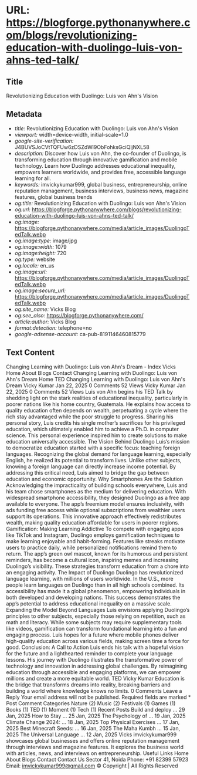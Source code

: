 # URL: https://blogforge.pythonanywhere.com/blogs/revolutionizing-education-with-duolingo-luis-von-ahns-ted-talk/

## Title

Revolutionizing Education with Duolingo: Luis von Ahn's Vision

## Metadata

- *title:* Revolutionizing Education with Duolingo: Luis von Ahn's Vision
- *viewport:* width=device-width, initial-scale=1.0
- *google-site-verification:* J4BUVSJoCVtTQFUw6zDSZdWl9ObFohksGciQljNXL58
- *description:* Discover how Luis von Ahn, the co-founder of Duolingo, is transforming education through innovative gamification and mobile technology. Learn how Duolingo addresses educational inequality, empowers learners worldwide, and provides free, accessible language learning for all.
- *keywords:* imvickykumar999, global business, entrepreneurship, online reputation management, business interviews, business news, magazine features, global business trends
- *og:title:* Revolutionizing Education with Duolingo: Luis von Ahn's Vision
- *og:url:* https://blogforge.pythonanywhere.com/blogs/revolutionizing-education-with-duolingo-luis-von-ahns-ted-talk/
- *og:image:* https://blogforge.pythonanywhere.com/media/article_images/DuolingoTedTalk.webp
- *og:image:type:* image/jpg
- *og:image:width:* 1079
- *og:image:height:* 720
- *og:type:* website
- *og:locale:* en_us
- *og:image:url:* https://blogforge.pythonanywhere.com/media/article_images/DuolingoTedTalk.webp
- *og:image:secure_url:* https://blogforge.pythonanywhere.com/media/article_images/DuolingoTedTalk.webp
- *og:site_name:* Vicks Blog
- *og:see_also:* https://blogforge.pythonanywhere.com/
- *article:author:* Vicks Blog
- *format:detection:* telephone=no
- *google-adsense-account:* ca-pub-8191146460815779

## Text Content

Changing Learning with Duolingo: Luis von Ahn's Dream - Index Vicks Home About Blogs Contact Changing Learning with Duolingo: Luis von Ahn's Dream Home TED Changing Learning with Duolingo: Luis von Ahn's Dream Vicky Kumar Jan 22, 2025 0 Comments 52 Views Vicky Kumar Jan 22, 2025 0 Comments 52 Views Luis von Ahn begins his TED Talk by shedding light on the stark realities of educational inequality, particularly in poorer nations like his home country, Guatemala. He explains how access to quality education often depends on wealth, perpetuating a cycle where the rich stay advantaged while the poor struggle to progress. Sharing his personal story, Luis credits his single mother’s sacrifices for his privileged education, which ultimately enabled him to achieve a Ph.D. in computer science. This personal experience inspired him to create solutions to make education universally accessible. The Vision Behind Duolingo Luis’s mission to democratize education started with a specific focus: teaching foreign languages. Recognizing the global demand for language learning, especially English, he realized its potential to transform lives. Unlike other subjects, knowing a foreign language can directly increase income potential. By addressing this critical need, Luis aimed to bridge the gap between education and economic opportunity. Why Smartphones Are the Solution Acknowledging the impracticality of building schools everywhere, Luis and his team chose smartphones as the medium for delivering education. With widespread smartphone accessibility, they designed Duolingo as a free app available to everyone. The app’s freemium model ensures inclusivity, with ads funding free access while optional subscriptions from wealthier users support its operations. This innovative approach effectively redistributes wealth, making quality education affordable for users in poorer regions. Gamification: Making Learning Addictive To compete with engaging apps like TikTok and Instagram, Duolingo employs gamification techniques to make learning enjoyable and habit-forming. Features like streaks motivate users to practice daily, while personalized notifications remind them to return. The app’s green owl mascot, known for its humorous and persistent reminders, has become a cultural icon, inspiring memes and increasing Duolingo’s visibility. These strategies transform education from a chore into an engaging activity. The Impact of Duolingo Duolingo has revolutionized language learning, with millions of users worldwide. In the U.S., more people learn languages on Duolingo than in all high schools combined. Its accessibility has made it a global phenomenon, empowering individuals in both developed and developing nations. This success demonstrates the app’s potential to address educational inequality on a massive scale. Expanding the Model Beyond Languages Luis envisions applying Duolingo’s principles to other subjects, especially those relying on repetition, such as math and literacy. While some subjects may require supplementary tools like videos, gamification can transform foundational learning into a fun and engaging process. Luis hopes for a future where mobile phones deliver high-quality education across various fields, making screen time a force for good. Conclusion: A Call to Action Luis ends his talk with a hopeful vision for the future and a lighthearted reminder to complete your language lessons. His journey with Duolingo illustrates the transformative power of technology and innovation in addressing global challenges. By reimagining education through accessible and engaging platforms, we can empower millions and create a more equitable world. TED Vicky Kumar Education is the bridge that transforms dreams into reality, breaking barriers and building a world where knowledge knows no limits. 0 Comments Leave a Reply Your email address will not be published. Required fields are marked * Post Comment Categories Nature (2) Music (2) Festivals (1) Games (1) Books (1) TED (1) Moment (1) Tech (1) Recent Posts Build and deploy … 29 Jan, 2025 How to Stay … 25 Jan, 2025 The Psychology of … 19 Jan, 2025 Climate Change 2024: … 18 Jan, 2025 Top Physical Exercises … 17 Jan, 2025 Best Minecraft Seeds: … 16 Jan, 2025 The Maha Kumbh … 15 Jan, 2025 The Universal Language … 12 Jan, 2025 Vicks imvickykumar999 showcases global businesses and offers online reputation management through interviews and magazine features. It explores the business world with articles, news, and interviews on entrepreneurship. Useful Links Home About Blogs Contact Contact Us Sector 41, Noida Phone: +91 82399 57923 Email: imvickykumar999@gmail.com © Copyright | All Rights Reserved
